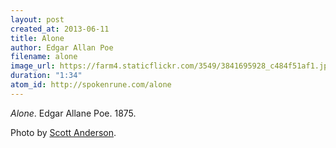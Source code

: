 ```yaml
---
layout: post
created_at: 2013-06-11
title: Alone
author: Edgar Allan Poe
filename: alone
image_url: https://farm4.staticflickr.com/3549/3841695928_c484f51af1.jpg
duration: "1:34"
atom_id: http://spokenrune.com/alone
---
```


_Alone_.  Edgar Allane Poe.  1875.

Photo by [Scott Anderson](https://www.flickr.com/photos/cardscott/3841695928/).
